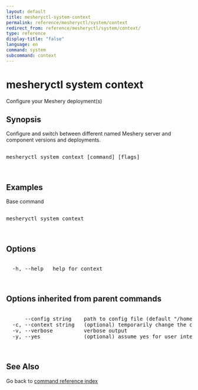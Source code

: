 ```yaml
---
layout: default
title: mesheryctl-system-context
permalink: reference/mesheryctl/system/context
redirect_from: reference/mesheryctl/system/context/
type: reference
display-title: "false"
language: en
command: system
subcommand: context
---
```


# mesheryctl system context

Configure your Meshery deployment(s)

## Synopsis

Configure and switch between different named Meshery server and component versions and deployments.

<pre class='codeblock-pre'>
<div class='codeblock'>
mesheryctl system context [command] [flags]

</div>
</pre> 

## Examples

Base command
<pre class='codeblock-pre'>
<div class='codeblock'>
mesheryctl system context

</div>
</pre> 

## Options

<pre class='codeblock-pre'>
<div class='codeblock'>
  -h, --help   help for context

</div>
</pre>

## Options inherited from parent commands

<pre class='codeblock-pre'>
<div class='codeblock'>
      --config string    path to config file (default "/home/admin-pc/.meshery/config.yaml")
  -c, --context string   (optional) temporarily change the current context.
  -v, --verbose          verbose output
  -y, --yes              (optional) assume yes for user interactive prompts.

</div>
</pre>

## See Also

Go back to [command reference index](/reference/mesheryctl/) 
